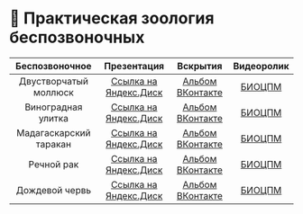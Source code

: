 # 🦐 Практическая зоология беспозвоночных 

| Беспозвоночное| Презентация | Вскрытия | Видеоролик | 
| :-------: | :-------: | :-------: | :-------: |
| Двустворчатый моллюск | [Ссылка на Яндекс.Диск]() | [Альбом ВКонтакте]() | [БИОЦПМ]() |
| Виноградная улитка | [Ссылка на Яндекс.Диск]() | [Альбом ВКонтакте]() | [БИОЦПМ]() |
| Мадагаскарский таракан | [Ссылка на Яндекс.Диск]() | [Альбом ВКонтакте]() | [БИОЦПМ]() |
| Речной рак | [Ссылка на Яндекс.Диск]() | [Альбом ВКонтакте]() | [БИОЦПМ]() |
| Дождевой червь | [Ссылка на Яндекс.Диск]() | [Альбом ВКонтакте]() | [БИОЦПМ]() |
